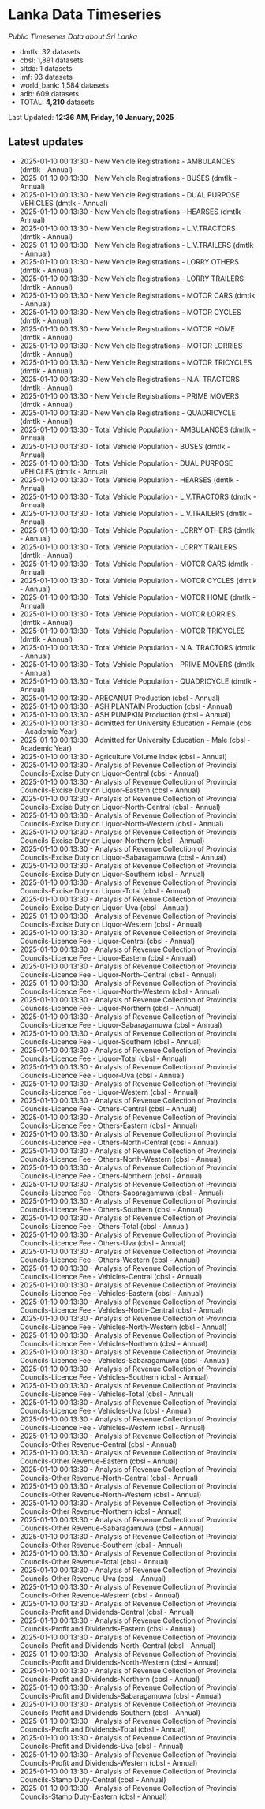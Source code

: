 # Lanka Data Timeseries
*Public Timeseries Data about Sri Lanka*

* dmtlk: 32 datasets
* cbsl: 1,891 datasets
* sltda: 1 datasets
* imf: 93 datasets
* world_bank: 1,584 datasets
* adb: 609 datasets
* TOTAL: **4,210** datasets

Last Updated: **12:36 AM, Friday, 10 January, 2025**

## Latest updates

* 2025-01-10 00:13:30 - New Vehicle Registrations - AMBULANCES (dmtlk - Annual)
* 2025-01-10 00:13:30 - New Vehicle Registrations - BUSES (dmtlk - Annual)
* 2025-01-10 00:13:30 - New Vehicle Registrations - DUAL PURPOSE VEHICLES (dmtlk - Annual)
* 2025-01-10 00:13:30 - New Vehicle Registrations - HEARSES (dmtlk - Annual)
* 2025-01-10 00:13:30 - New Vehicle Registrations - L.V.TRACTORS (dmtlk - Annual)
* 2025-01-10 00:13:30 - New Vehicle Registrations - L.V.TRAILERS (dmtlk - Annual)
* 2025-01-10 00:13:30 - New Vehicle Registrations - LORRY OTHERS (dmtlk - Annual)
* 2025-01-10 00:13:30 - New Vehicle Registrations - LORRY TRAILERS (dmtlk - Annual)
* 2025-01-10 00:13:30 - New Vehicle Registrations - MOTOR CARS (dmtlk - Annual)
* 2025-01-10 00:13:30 - New Vehicle Registrations - MOTOR CYCLES (dmtlk - Annual)
* 2025-01-10 00:13:30 - New Vehicle Registrations - MOTOR HOME (dmtlk - Annual)
* 2025-01-10 00:13:30 - New Vehicle Registrations - MOTOR LORRIES (dmtlk - Annual)
* 2025-01-10 00:13:30 - New Vehicle Registrations - MOTOR TRICYCLES (dmtlk - Annual)
* 2025-01-10 00:13:30 - New Vehicle Registrations - N.A. TRACTORS (dmtlk - Annual)
* 2025-01-10 00:13:30 - New Vehicle Registrations - PRIME MOVERS (dmtlk - Annual)
* 2025-01-10 00:13:30 - New Vehicle Registrations - QUADRICYCLE (dmtlk - Annual)
* 2025-01-10 00:13:30 - Total Vehicle Population - AMBULANCES (dmtlk - Annual)
* 2025-01-10 00:13:30 - Total Vehicle Population - BUSES (dmtlk - Annual)
* 2025-01-10 00:13:30 - Total Vehicle Population - DUAL PURPOSE VEHICLES (dmtlk - Annual)
* 2025-01-10 00:13:30 - Total Vehicle Population - HEARSES (dmtlk - Annual)
* 2025-01-10 00:13:30 - Total Vehicle Population - L.V.TRACTORS (dmtlk - Annual)
* 2025-01-10 00:13:30 - Total Vehicle Population - L.V.TRAILERS (dmtlk - Annual)
* 2025-01-10 00:13:30 - Total Vehicle Population - LORRY OTHERS (dmtlk - Annual)
* 2025-01-10 00:13:30 - Total Vehicle Population - LORRY TRAILERS (dmtlk - Annual)
* 2025-01-10 00:13:30 - Total Vehicle Population - MOTOR CARS (dmtlk - Annual)
* 2025-01-10 00:13:30 - Total Vehicle Population - MOTOR CYCLES (dmtlk - Annual)
* 2025-01-10 00:13:30 - Total Vehicle Population - MOTOR HOME (dmtlk - Annual)
* 2025-01-10 00:13:30 - Total Vehicle Population - MOTOR LORRIES (dmtlk - Annual)
* 2025-01-10 00:13:30 - Total Vehicle Population - MOTOR TRICYCLES (dmtlk - Annual)
* 2025-01-10 00:13:30 - Total Vehicle Population - N.A. TRACTORS (dmtlk - Annual)
* 2025-01-10 00:13:30 - Total Vehicle Population - PRIME MOVERS (dmtlk - Annual)
* 2025-01-10 00:13:30 - Total Vehicle Population - QUADRICYCLE (dmtlk - Annual)
* 2025-01-10 00:13:30 - ARECANUT Production (cbsl - Annual)
* 2025-01-10 00:13:30 - ASH PLANTAIN Production (cbsl - Annual)
* 2025-01-10 00:13:30 - ASH PUMPKIN Production (cbsl - Annual)
* 2025-01-10 00:13:30 - Admitted for University Education - Female (cbsl - Academic Year)
* 2025-01-10 00:13:30 - Admitted for University Education - Male (cbsl - Academic Year)
* 2025-01-10 00:13:30 - Agriculture Volume Index (cbsl - Annual)
* 2025-01-10 00:13:30 - Analysis of Revenue Collection of Provincial Councils-Excise Duty on Liquor-Central (cbsl - Annual)
* 2025-01-10 00:13:30 - Analysis of Revenue Collection of Provincial Councils-Excise Duty on Liquor-Eastern (cbsl - Annual)
* 2025-01-10 00:13:30 - Analysis of Revenue Collection of Provincial Councils-Excise Duty on Liquor-North-Central (cbsl - Annual)
* 2025-01-10 00:13:30 - Analysis of Revenue Collection of Provincial Councils-Excise Duty on Liquor-North-Western (cbsl - Annual)
* 2025-01-10 00:13:30 - Analysis of Revenue Collection of Provincial Councils-Excise Duty on Liquor-Northern (cbsl - Annual)
* 2025-01-10 00:13:30 - Analysis of Revenue Collection of Provincial Councils-Excise Duty on Liquor-Sabaragamuwa (cbsl - Annual)
* 2025-01-10 00:13:30 - Analysis of Revenue Collection of Provincial Councils-Excise Duty on Liquor-Southern (cbsl - Annual)
* 2025-01-10 00:13:30 - Analysis of Revenue Collection of Provincial Councils-Excise Duty on Liquor-Total (cbsl - Annual)
* 2025-01-10 00:13:30 - Analysis of Revenue Collection of Provincial Councils-Excise Duty on Liquor-Uva (cbsl - Annual)
* 2025-01-10 00:13:30 - Analysis of Revenue Collection of Provincial Councils-Excise Duty on Liquor-Western (cbsl - Annual)
* 2025-01-10 00:13:30 - Analysis of Revenue Collection of Provincial Councils-Licence Fee - Liquor-Central (cbsl - Annual)
* 2025-01-10 00:13:30 - Analysis of Revenue Collection of Provincial Councils-Licence Fee - Liquor-Eastern (cbsl - Annual)
* 2025-01-10 00:13:30 - Analysis of Revenue Collection of Provincial Councils-Licence Fee - Liquor-North-Central (cbsl - Annual)
* 2025-01-10 00:13:30 - Analysis of Revenue Collection of Provincial Councils-Licence Fee - Liquor-North-Western (cbsl - Annual)
* 2025-01-10 00:13:30 - Analysis of Revenue Collection of Provincial Councils-Licence Fee - Liquor-Northern (cbsl - Annual)
* 2025-01-10 00:13:30 - Analysis of Revenue Collection of Provincial Councils-Licence Fee - Liquor-Sabaragamuwa (cbsl - Annual)
* 2025-01-10 00:13:30 - Analysis of Revenue Collection of Provincial Councils-Licence Fee - Liquor-Southern (cbsl - Annual)
* 2025-01-10 00:13:30 - Analysis of Revenue Collection of Provincial Councils-Licence Fee - Liquor-Total (cbsl - Annual)
* 2025-01-10 00:13:30 - Analysis of Revenue Collection of Provincial Councils-Licence Fee - Liquor-Uva (cbsl - Annual)
* 2025-01-10 00:13:30 - Analysis of Revenue Collection of Provincial Councils-Licence Fee - Liquor-Western (cbsl - Annual)
* 2025-01-10 00:13:30 - Analysis of Revenue Collection of Provincial Councils-Licence Fee - Others-Central (cbsl - Annual)
* 2025-01-10 00:13:30 - Analysis of Revenue Collection of Provincial Councils-Licence Fee - Others-Eastern (cbsl - Annual)
* 2025-01-10 00:13:30 - Analysis of Revenue Collection of Provincial Councils-Licence Fee - Others-North-Central (cbsl - Annual)
* 2025-01-10 00:13:30 - Analysis of Revenue Collection of Provincial Councils-Licence Fee - Others-North-Western (cbsl - Annual)
* 2025-01-10 00:13:30 - Analysis of Revenue Collection of Provincial Councils-Licence Fee - Others-Northern (cbsl - Annual)
* 2025-01-10 00:13:30 - Analysis of Revenue Collection of Provincial Councils-Licence Fee - Others-Sabaragamuwa (cbsl - Annual)
* 2025-01-10 00:13:30 - Analysis of Revenue Collection of Provincial Councils-Licence Fee - Others-Southern (cbsl - Annual)
* 2025-01-10 00:13:30 - Analysis of Revenue Collection of Provincial Councils-Licence Fee - Others-Total (cbsl - Annual)
* 2025-01-10 00:13:30 - Analysis of Revenue Collection of Provincial Councils-Licence Fee - Others-Uva (cbsl - Annual)
* 2025-01-10 00:13:30 - Analysis of Revenue Collection of Provincial Councils-Licence Fee - Others-Western (cbsl - Annual)
* 2025-01-10 00:13:30 - Analysis of Revenue Collection of Provincial Councils-Licence Fee - Vehicles-Central (cbsl - Annual)
* 2025-01-10 00:13:30 - Analysis of Revenue Collection of Provincial Councils-Licence Fee - Vehicles-Eastern (cbsl - Annual)
* 2025-01-10 00:13:30 - Analysis of Revenue Collection of Provincial Councils-Licence Fee - Vehicles-North-Central (cbsl - Annual)
* 2025-01-10 00:13:30 - Analysis of Revenue Collection of Provincial Councils-Licence Fee - Vehicles-North-Western (cbsl - Annual)
* 2025-01-10 00:13:30 - Analysis of Revenue Collection of Provincial Councils-Licence Fee - Vehicles-Northern (cbsl - Annual)
* 2025-01-10 00:13:30 - Analysis of Revenue Collection of Provincial Councils-Licence Fee - Vehicles-Sabaragamuwa (cbsl - Annual)
* 2025-01-10 00:13:30 - Analysis of Revenue Collection of Provincial Councils-Licence Fee - Vehicles-Southern (cbsl - Annual)
* 2025-01-10 00:13:30 - Analysis of Revenue Collection of Provincial Councils-Licence Fee - Vehicles-Total (cbsl - Annual)
* 2025-01-10 00:13:30 - Analysis of Revenue Collection of Provincial Councils-Licence Fee - Vehicles-Uva (cbsl - Annual)
* 2025-01-10 00:13:30 - Analysis of Revenue Collection of Provincial Councils-Licence Fee - Vehicles-Western (cbsl - Annual)
* 2025-01-10 00:13:30 - Analysis of Revenue Collection of Provincial Councils-Other Revenue-Central (cbsl - Annual)
* 2025-01-10 00:13:30 - Analysis of Revenue Collection of Provincial Councils-Other Revenue-Eastern (cbsl - Annual)
* 2025-01-10 00:13:30 - Analysis of Revenue Collection of Provincial Councils-Other Revenue-North-Central (cbsl - Annual)
* 2025-01-10 00:13:30 - Analysis of Revenue Collection of Provincial Councils-Other Revenue-North-Western (cbsl - Annual)
* 2025-01-10 00:13:30 - Analysis of Revenue Collection of Provincial Councils-Other Revenue-Northern (cbsl - Annual)
* 2025-01-10 00:13:30 - Analysis of Revenue Collection of Provincial Councils-Other Revenue-Sabaragamuwa (cbsl - Annual)
* 2025-01-10 00:13:30 - Analysis of Revenue Collection of Provincial Councils-Other Revenue-Southern (cbsl - Annual)
* 2025-01-10 00:13:30 - Analysis of Revenue Collection of Provincial Councils-Other Revenue-Total (cbsl - Annual)
* 2025-01-10 00:13:30 - Analysis of Revenue Collection of Provincial Councils-Other Revenue-Uva (cbsl - Annual)
* 2025-01-10 00:13:30 - Analysis of Revenue Collection of Provincial Councils-Other Revenue-Western (cbsl - Annual)
* 2025-01-10 00:13:30 - Analysis of Revenue Collection of Provincial Councils-Profit and Dividends-Central (cbsl - Annual)
* 2025-01-10 00:13:30 - Analysis of Revenue Collection of Provincial Councils-Profit and Dividends-Eastern (cbsl - Annual)
* 2025-01-10 00:13:30 - Analysis of Revenue Collection of Provincial Councils-Profit and Dividends-North-Central (cbsl - Annual)
* 2025-01-10 00:13:30 - Analysis of Revenue Collection of Provincial Councils-Profit and Dividends-North-Western (cbsl - Annual)
* 2025-01-10 00:13:30 - Analysis of Revenue Collection of Provincial Councils-Profit and Dividends-Northern (cbsl - Annual)
* 2025-01-10 00:13:30 - Analysis of Revenue Collection of Provincial Councils-Profit and Dividends-Sabaragamuwa (cbsl - Annual)
* 2025-01-10 00:13:30 - Analysis of Revenue Collection of Provincial Councils-Profit and Dividends-Southern (cbsl - Annual)
* 2025-01-10 00:13:30 - Analysis of Revenue Collection of Provincial Councils-Profit and Dividends-Total (cbsl - Annual)
* 2025-01-10 00:13:30 - Analysis of Revenue Collection of Provincial Councils-Profit and Dividends-Uva (cbsl - Annual)
* 2025-01-10 00:13:30 - Analysis of Revenue Collection of Provincial Councils-Profit and Dividends-Western (cbsl - Annual)
* 2025-01-10 00:13:30 - Analysis of Revenue Collection of Provincial Councils-Stamp Duty-Central (cbsl - Annual)
* 2025-01-10 00:13:30 - Analysis of Revenue Collection of Provincial Councils-Stamp Duty-Eastern (cbsl - Annual)
